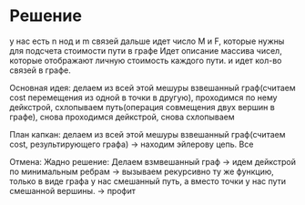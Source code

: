 # Решение

у нас есть
n нод и m связей
дальше идет число M и F, которые нужны для подсчета стоимости пути в графе
Идет описание массива чисел, которые отображают личную стоимость каждого пути.
и идет кол-во связей в графе.

Основная идея:
делаем из всей этой мешуры взвешанный граф(считаем cost перемещения из одной в точки в другую), проходимся по нему дейкстрой,
схлопываем путь(операция совмещения двух вершин в графе), снова проходимся дейкстрой,
снова схлопываем

План капкан:
делаем из всей этой мешуры взвешанный граф(считаем cost, результирующего графа) -> находим эйлерову цепь. Все

Отмена:
Жадно решение:
Делаем взмвешанный граф -> идем дейкстрой по минимальным ребрам -> вызываем рекурсивно ту же функцию,
только в виде графа у нас смешанный путь, а вместо точки у нас пути смешанной вершины. -> профит
